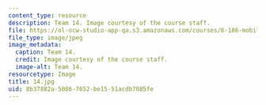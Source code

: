 ```yaml
---
content_type: resource
description: Team 14. Image courtesy of the course staff.
file: https://ol-ocw-studio-app-qa.s3.amazonaws.com/courses/6-186-mobile-autonomous-systems-laboratory-january-iap-2005/8b37882a50867652be1551acdb7085fe_14.jpg
file_type: image/jpeg
image_metadata:
  caption: Team 14.
  credit: Image courtesy of the course staff.
  image-alt: Team 14.
resourcetype: Image
title: 14.jpg
uid: 8b37882a-5086-7652-be15-51acdb7085fe
---
```

